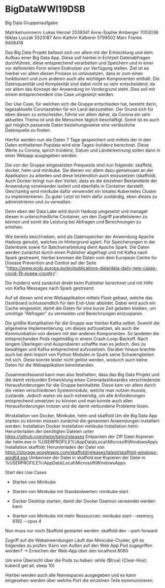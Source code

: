 # BigDataWWI19DSB
Big Data Gruppenaufgabe 
 
Matrikelnummern:
Lukas Henzel			2539341
Anne-Sophie Amberger	7053036
Niklas Luczak			5523187
Ann-Kathrin Kälberer		5799502
Marc Franke			9408418

Das Big Data Projekt befasst sich vor allem mit der Entwicklung und dem Aufbau einer Big Data App. Diese soll hierbei in Echtzeit Datenabfragen durchführen, diese entsprechend verarbeiten und Speichern und in einer vor definierten Form einem Endnutzer zur Verfügung stellen.
Ziel ist es hierbei vor allem diesen Prozess so umzusetzen, dass er zum einen funktioniert und zum anderen auch alle wichtigen Komponenten enthält. Die Datenquantität und Komplexität sind dabei nicht so sehr entscheidend, da vor allem das Konzept der Anwendung im Vordergrund steht. Dies soll mit einem entsprechendem Use Case umgesetzt werden.
 
Der Use Case, für welchen sich die Gruppe entschieden hat, besteht darin, tagesaktuelle Coronazahlen für ein Land darzustellen. Der Grund sich für eben diesen zu entscheiden, führte vor allem daher, da Corona ein sehr aktuelles Thema ist und die Menschen täglich beschäftigt. Somit ist es auch gut möglich passende Daten beziehungsweise eine verlässliche Datenquelle zu finden.
 
Hierfür werden nun die Daten 7 Tage gespeichert und mittels der in den Daten enthaltenen Popdata wird eine Tages-Inzidenz berechnet.
Diese Werte zu Corona, sprich Inzidenz, Datum und Länderkennung sollen dann in einer Webapp ausgegeben werden.
 
Die von der Gruppe eingesetzten Prequesits sind nun folgende:  skaffold, docker, helm und minikube. Sie dienen vor allem dazu gemeinsam an der Applikation zu arbeiten und diese letztendlich auch einzusetzen (skaffold). Auch Docker bringt nun den Vorteil, dass es die einzelnen Bestandteile der Anwendung voneinander isoliert und ebenfalls in Container darstellt. Gleichzeitig wird minikube dafür verwendet ein lokales Kubernetes Cluster zu implementieren.  Zu guter Letzt ist helm dafür zuständig, eben dieses zu administrieren und zu verwalten.
 
Denn eben der Data Lake wird durch Hadoop umgesetzt und managet diesen in unterschiedliche Container, um den Zugriff parallelisieren zu können und somit die Leistung bei Abfragen und Berechnungen zu erhöhen.
 
Wie bereits beschrieben, wird als Datenspeicher der Anwendung Apache Hadoop genutzt, welches im Hintergrund agiert. Für Speicherungen in der Datenbank sowie für Batchverarbeitung dient Apache Spark. Die Daten werden zunächst durch einen Publisher abgefragt und mit Kafka nach Spark gestreamt, hierbei kommen die Daten vom dem European Centre for Disease Prevention and Control auf der Seite "https://www.ecdc.europa.eu/en/publications-data/data-daily-new-cases-covid-19-eueea-country".

Die Inzidenz wird zunächst direkt beim Publisher berechnet und mit Hilfe von Kafka Messages nach Spark gestreamt.
 
Auf all diesen wird eine Webapplikation mittels Flask gebaut, welche das Dashboard schlussendlich für den End-User abbildet. Dabei wird auch ein Cache eingesetzt, damit die Daten für eine kurze Zeit geladen bleiben, um unnötige "Abfragen" zu vermeiden und Berechnungen einzusparen.
 
 
Die größte Komplikation für die Gruppe war hierbei Kafka selbst. Sowohl die allgemeine Implementierung, um dieses aufzusetzen, als auch die Kommunikation von diesem mit den anderen Komponenten. So landeten die entsprechenden Pods regelmäßig in einem Crash-Loop-Backoff. Nach langem Überlegen und Ausprobieren schaffte man es jedoch, dies zu bewältigen und Kafka entsprechend aufzusetzen.
Darüber hinaus brachte auch bei dem Import von Python Modulen in Spark seine Schwierigkeiten mit sich. Diese konnte leider nicht gelöst werden, wodurch auch keine Daten für die Webapplikation bereitstanden. 
 
Zusammenfassend kann man also festhalten, dass das Big Data Projekt und die damit verbunden Entwicklung eines Coronadashboardes verschiedenste Herausforderungen für die Gruppe beinhaltete. Diese kam vor allem durch die vielen verschiedenen Systemmodule, welche man nutzen musste, zustande. Jedoch waren sie auch notwendig, um alle Anforderungen entsprechend umsetzen zu können und man konnte auch allen Herausforderungen trotzen und die damit verbundene Probleme lösen.

#Installation von Docker, Minikube, helm und skaffold
Um die Big Data App starten zu können müssen zunächst die genannten Anwendungen installiert werden:
Installation Docker
Installation minikube
Installation helm:
Herunterladen der benötigten Dateien unter  https://github.com/helm/helm/releases
Entpacken der ZIP Datei
Kopieren der helm.exe in %USERPROFILE%\AppData\Local\Microsoft\WindowsApps
Installation skaffold:
Herunterladen der Datei von https://storage.googleapis.com/skaffold/releases/latest/skaffold-windows-amd64.exe
Umbennen der Datei in skaffold.exe
Kopieren der Datei in %USERPROFILE%\AppData\Local\Microsoft\WindowsApps
 
Start des Use Cases
- Starten von Minikube
- Starten von Minikube mit Standardwerten: minikube start
- Docker Desktop starten, damit der Docker Daemon verwendet werden kann

- Starten von Minikube mit mehr Ressourcen: minikube start --memory 8192 --cpus 4 

Nun muss nur noch Skaffold gestartet werden:
skaffold dev --port-forward
 
Zugriff auf die Webanwendungen
Läuft das Minicube-Cluster, gilt es folgendes zu prüfen:
Kann von Außen auf den Web App Pod zugegriffen werden? -> Erreichen der Web-App über den localhost:8080

Um eine Übersicht über die Pods zu haben:
while ($true) {Clear-Host; kubectl get all; sleep 10}

Hierbei werden auch alle Namespaces ausgegeben und es kann eingesehen werden über welche Port die einzelnen Teile kommunizieren.
